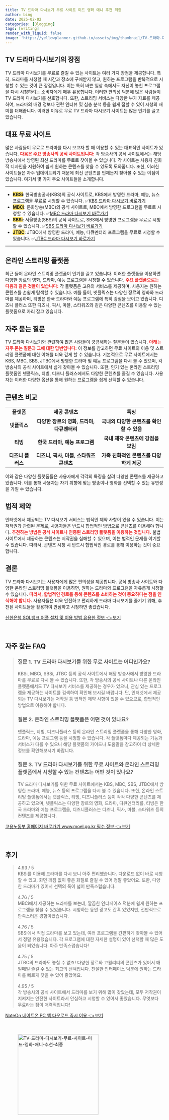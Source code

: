 ```yaml
---
title: TV 드라마 다시보기 무료 사이트 미드 영화 애니 추천 최종
author: bing
date: 2025-02-02
categories: [Blogging]
tags: [writing]
render_with_liquid: false
image: 'https://yellowplanner.github.io/assets/img/thumbnail/TV-드라마-다시보기-무료-사이트-미드-영화-애니-추천-최종.webp'
---
```



<h2 id='TV_드라마_다시보기의_장점'>TV 드라마 다시보기의 장점</h2>

<p>TV 드라마 다시보기를 무료로 즐길 수 있는 사이트는 여러 가지 장점을 제공합니다. 특히, 드라마를 시청할 때 시간과 장소에 구애받지 않고, 원하는 프로그램을 반복적으로 시청할 수 있는 것이 큰 장점입니다. 이는 특히 바쁜 일상 속에서도 자신이 놓친 프로그램을 다시 시청하려는 소비자에게 매우 유용합니다. 이러한 편의성 덕분에 많은 사람들이 TV 드라마 다시보기를 선호합니다. 또한, 스트리밍 서비스는 다양한 부가 자료를 제공하여, 드라마의 배경 정보나 관련 인터뷰 및 심층 분석 등을 쉽게 접할 수 있어 시청의 재미를 더해줍니다. 이러한 이유로 무료 TV 드라마 다시보기 사이트는 많은 인기를 끌고 있습니다.</p>

<h2 id='대표_무료_사이트'>대표 무료 사이트</h2>

<p>많은 사람들이 무료로 드라마를 다시 보고자 할 때 이용할 수 있는 대표적인 사이트가 있습니다. <b><span style="color: #ee2323;">다음은 주요 방송사의 공식 사이트입니다:</span></b> 각 방송사의 공식 사이트에서는 해당 방송사에서 방영된 최신 드라마를 무료로 찾아볼 수 있습니다. 각 사이트는 사용자 친화적 디자인을 지원하여 쉽게 원하는 콘텐츠를 찾을 수 있도록 도와줍니다. 또한, 이러한 사이트들은 자주 업데이트되기 때문에 최신 콘텐츠를 언제든지 찾아볼 수 있는 이점이 있습니다. 여기서 몇 가지 주요 사이트들을 소개합니다.</p>

<hr />

<ul>
    <li><b><span style="background-color: #ffe066;">KBSi</span></b>: 한국방송공사(KBS)의 공식 사이트로, KBS에서 방영한 드라마, 예능, 뉴스 프로그램을 무료로 시청할 수 있습니다. ✅<a href="https://www.kbs.co.kr/">KBS 드라마 다시보기 바로가기</a></li>
    <li><b><span style="background-color: #ffe066;">MBCi</span></b>: 문화방송(MBC)의 공식 사이트로, MBC에서 방영한 프로그램을 무료로 시청할 수 있습니다. ✅<a href="https://www.imbc.com/">MBC 드라마 다시보기 바로가기</a></li>
    <li><b><span style="background-color: #ffe066;">SBSi</span></b>: 서울방송(SBS)의 공식 사이트로, SBS에서 방영한 프로그램을 무료로 시청할 수 있습니다. ✅<a href="https://www.sbs.co.kr/">SBS 드라마 다시보기 바로가기</a></li>
    <li><b><span style="background-color: #ffe066;">JTBC</span></b>: JTBC에서 방영한 드라마, 예능, 다큐멘터리 프로그램을 무료로 시청할 수 있습니다. ✅<a href="https://www.jtbc.co.kr/">JTBC 드라마 다시보기 바로가기</a></li>
</ul>

<hr />

<h2 id='온라인_스트리밍_플랫폼'>온라인 스트리밍 플랫폼</h2>

<p>최근 들어 온라인 스트리밍 플랫폼이 인기를 끌고 있습니다. 이러한 플랫폼을 이용하면 다양한 장르의 영화, 드라마, 예능 프로그램을 시청할 수 있습니다. <b><span style="color: #ee2323;">주요 플랫폼으로는 다음과 같은 것들이 있습니다:</span></b> 각 플랫폼은 고유의 서비스를 제공하며, 사용자는 원하는 콘텐츠를 손쉽게 탐색할 수 있습니다. 예를 들어, 넷플릭스는 다양한 장르의 영화와 드라마를 제공하며, 티빙은 한국 드라마와 예능 프로그램에 특히 강점을 보이고 있습니다. 디즈니 플러스 또한 디즈니, 픽사, 마블, 스타워즈와 같은 다양한 콘텐츠를 이용할 수 있는 플랫폼으로 자리 잡고 있습니다.</p>

<h2 id='자주_묻는_질문'>자주 묻는 질문</h2>

<p>TV 드라마 다시보기와 관련하여 많은 사람들이 궁금해하는 질문들이 있습니다. <b><span style="color: #ee2323;">아래는 자주 묻는 질문과 그에 대한 답변입니다:</span></b> 이 정보를 참고하면 무료 사이트의 이용 및 스트리밍 플랫폼에 대한 이해를 더욱 깊게 할 수 있습니다. 기본적으로 무료 사이트에서는 KBS, MBC, SBS, JTBC에서 방영한 드라마 및 예능 프로그램을 다시 볼 수 있으며, 각 방송사의 공식 사이트에서 쉽게 찾아볼 수 있습니다. 또한, 인기 있는 온라인 스트리밍 플랫폼인 넷플릭스, 티빙, 디즈니 플러스에서도 다양한 콘텐츠를 즐길 수 있습니다. 사용자는 이러한 다양한 옵션을 통해 원하는 프로그램을 쉽게 선택할 수 있습니다.</p>

<h2 id='콘텐츠_비교'>콘텐츠 비교</h2>

<table>
    <tr>
        <td style="text-align: center; height: 17px;"><b>플랫폼</b></td>
        <td style="text-align: center; height: 17px;"><b>제공 콘텐츠</b></td>
        <td style="text-align: center; height: 17px;"><b>특징</b></td>
    </tr>
    <tr>
        <td style="text-align: center; height: 17px;"><b>넷플릭스</b></td>
        <td style="text-align: center; height: 17px;"><b>다양한 장르의 영화, 드라마, 다큐멘터리</b></td>
        <td style="text-align: center; height: 17px;"><b>국내외 다양한 콘텐츠를 확인할 수 있음</b></td>
    </tr>
    <tr>
        <td style="text-align: center; height: 17px;"><b>티빙</b></td>
        <td style="text-align: center; height: 17px;"><b>한국 드라마, 예능 프로그램</b></td>
        <td style="text-align: center; height: 17px;"><b>국내 제작 콘텐츠에 강점을 보임</b></td>
    </tr>
    <tr>
        <td style="text-align: center; height: 17px;"><b>디즈니 플러스</b></td>
        <td style="text-align: center; height: 17px;"><b>디즈니, 픽사, 마블, 스타워즈 콘텐츠</b></td>
        <td style="text-align: center; height: 17px;"><b>가족 친화적인 콘텐츠를 다양하게 제공</b></td>
    </tr>
</table>

<p>이와 같은 다양한 플랫폼들은 사용자에게 각각의 특징을 살려 다양한 콘텐츠를 제공하고 있습니다. 이를 통해 사용자는 자기 취향에 맞는 방송이나 영화를 선택할 수 있는 유연성을 가질 수 있습니다.</p>

<h2 id='법적_제약'>법적 제약</h2>

<p>인터넷에서 제공되는 TV 다시보기 서비스는 법적인 제약 사항이 있을 수 있습니다. 이는 저작권과 관련된 문제로, 사용자들은 반드시 합법적인 방법으로 콘텐츠를 이용해야 합니다. <b><span style="color: #ee2323;">추천하는 방법은 공식 사이트나 인증된 스트리밍 플랫폼을 이용하는 것입니다.</span></b> 불법 사이트에서 제공하는 콘텐츠는 저작권을 침해할 수 있으며, 이는 법적인 문제를 야기할 수 있습니다. 따라서, 콘텐츠 시청 시 반드시 합법적인 경로를 통해 이용하는 것이 중요합니다.</p>

<h2 id='결론'>결론</h2>

<p>TV 드라마 다시보기는 사용자에게 많은 편의성을 제공합니다. 공식 방송사 사이트와 다양한 온라인 스트리밍 플랫폼을 이용하면, 원하는 드라마와 프로그램을 자유롭게 시청할 수 있습니다. <b><span style="color: #ee2323;">따라서, 합법적인 경로를 통해 콘텐츠를 소비하는 것이 중요하다는 점을 인식해야 합니다.</span></b> 사용자들은 더욱 안전하고 편리하게 드라마 다시보기를 즐기기 위해, 추천된 사이트들을 활용하여 안심하고 시청하면 좋겠습니다.</p>


<p><a class="click-button" title="신한은행 SOL뱅크 어플 설치 및 이용 방법 유용한 정보" href="https://yellowplanner.github.io/posts/%EC%8B%A0%ED%95%9C%EC%9D%80%ED%96%89-SOL%EB%B1%85%ED%81%AC-%EC%96%B4%ED%94%8C-%EC%84%A4%EC%B9%98-%EB%B0%8F-%EC%9D%B4%EC%9A%A9-%EB%B0%A9%EB%B2%95-%EC%9C%A0%EC%9A%A9%ED%95%9C-%EC%A0%95%EB%B3%B4/" rel="dofollow">신한은행 SOL뱅크 어플 설치 및 이용 방법 유용한 정보 👈 보기</a></p><br>
<h2 id='자주_찾는_FAQ'>자주 찾는 FAQ</h2>
<div itemscope="" itemtype="https://schema.org/FAQPage"> 
<blockquote> 
<div itemscope="" itemprop="mainEntity" itemtype="https://schema.org/Question"> 
<h3 itemprop="name">질문 1. TV 드라마 다시보기를 위한 무료 사이트는 어디인가요?</h3> 
<div itemscope="" itemprop="acceptedAnswer" itemtype="https://schema.org/Answer"> 
<span itemprop="text"> 
<p>KBSi, MBCi, SBSi, JTBC 등의 공식 사이트에서 해당 방송사에서 방영한 드라마를 무료로 다시 볼 수 있습니다. 또한, 각 방송사의 공식 사이트나 다른 온라인 플랫폼에서도 TV 다시보기 서비스를 제공하는 경우가 있으니, 관심 있는 프로그램을 제공하는 사이트를 검색하여 확인해 보시길 바랍니다. 단, 인터넷에서 제공되는 TV 다시보기는 저작권 등 법적인 제약 사항이 있을 수 있으므로, 합법적인 방법으로 이용해야 합니다.</p> 
</span> 
</div> 
</div> 

<div itemscope="" itemprop="mainEntity" itemtype="https://schema.org/Question"> 
<h3 itemprop="name">질문 2. 온라인 스트리밍 플랫폼은 어떤 것이 있나요?</h3> 
<div itemscope="" itemprop="acceptedAnswer" itemtype="https://schema.org/Answer"> 
<span itemprop="text"> 
<p>넷플릭스, 티빙, 디즈니플러스 등의 온라인 스트리밍 플랫폼을 통해 다양한 영화, 드라마, 예능 프로그램 등을 시청할 수 있습니다. 각 플랫폼마다 제공되는 기능과 서비스가 다를 수 있으니 해당 플랫폼의 가이드나 도움말을 참고하여 더 상세한 정보를 확인해보시기 바랍니다.</p> 
</span> 
</div> 
</div> 

<div itemscope="" itemprop="mainEntity" itemtype="https://schema.org/Question"> 
<h3 itemprop="name">질문 3. TV 드라마 다시보기를 위한 무료 사이트와 온라인 스트리밍 플랫폼에서 시청할 수 있는 컨텐츠는 어떤 것이 있나요?</h3> 
<div itemscope="" itemprop="acceptedAnswer" itemtype="https://schema.org/Answer"> 
<span itemprop="text"> 
<p>TV 드라마 다시보기를 위한 무료 사이트에서는 KBS, MBC, SBS, JTBC에서 방영한 드라마, 예능, 뉴스 등의 프로그램을 다시 볼 수 있습니다. 또한, 온라인 스트리밍 플랫폼에서는 넷플릭스, 티빙, 디즈니플러스 등이 각각 다양한 콘텐츠를 제공하고 있으며, 넷플릭스는 다양한 장르의 영화, 드라마, 다큐멘터리를, 티빙은 한국 드라마와 예능 프로그램을, 디즈니플러스는 디즈니, 픽사, 마블, 스타워즈 등의 컨텐츠를 제공합니다.</p> 
</span> 
</div> 
</div> 
</blockquote> 
</div>
<p><a class="click-button" title="고용노동부 홈페이지 바로가기 www.moel.go.kr 필수 정보" href="https://yellowplanner.github.io/posts/%EA%B3%A0%EC%9A%A9%EB%85%B8%EB%8F%99%EB%B6%80-%ED%99%88%ED%8E%98%EC%9D%B4%EC%A7%80-%EB%B0%94%EB%A1%9C%EA%B0%80%EA%B8%B0-www.moel.go.kr-%ED%95%84%EC%88%98-%EC%A0%95%EB%B3%B4/" rel="dofollow">고용노동부 홈페이지 바로가기 www.moel.go.kr 필수 정보 👈 보기</a></p><br>
<h2 id='후기'>후기</h2>
<div itemscope itemtype="https://schema.org/Product">
  <blockquote>
  <div itemprop="review" itemscope itemtype="https://schema.org/Review">
      <div itemprop="reviewRating" itemscope itemtype="https://schema.org/Rating"> <span itemprop="ratingValue">4.93</span> / <span itemprop="bestRating">5</span> </div>
      <span itemprop="reviewBody">KBSi를 이용해 드라마를 다시 보니 아주 편리했습니다. 다운로드 없이 바로 시청할 수 있고, 화면 깨짐 없이 좋은 화질로 즐길 수 있어 정말 좋았어요. 또한, 다양한 드라마가 있어서 선택의 폭이 넓어 만족스럽습니다.</span>
  </div>
  <br>
  <div itemprop="review" itemscope itemtype="https://schema.org/Review">
      <div itemprop="reviewRating" itemscope itemtype="https://schema.org/Rating"> <span itemprop="ratingValue">4.76</span> / <span itemprop="bestRating">5</span> </div>
      <span itemprop="reviewBody">MBCi에서 제공하는 드라마를 보는데, 깔끔한 인터페이스 덕분에 쉽게 원하는 프로그램을 찾을 수 있었습니다. 시청하는 동안 광고도 간혹 있었지만, 전반적으로 만족스러운 경험이었습니다.</span>
  </div>
  <br>
  <div itemprop="review" itemscope itemtype="https://schema.org/Review">
      <div itemprop="reviewRating" itemscope itemtype="https://schema.org/Rating"> <span itemprop="ratingValue">4.76</span> / <span itemprop="bestRating">5</span> </div>
      <span itemprop="reviewBody">SBSi에서 직접 드라마를 보고 있는데, 여러 프로그램을 간편하게 찾아볼 수 있어서 정말 유용했습니다. 각 프로그램에 대한 자세한 설명이 있어 선택할 때 많은 도움이 되었습니다. 아주 만족스럽습니다!</span>
  </div>
  <br>
  <div itemprop="review" itemscope itemtype="https://schema.org/Review">
      <div itemprop="reviewRating" itemscope itemtype="https://schema.org/Rating"> <span itemprop="ratingValue">4.75</span> / <span itemprop="bestRating">5</span> </div>
      <span itemprop="reviewBody">JTBC의 드라마도 놓칠 수 없죠! 다양한 장르와 고퀄리티의 콘텐츠가 있어서 매일매일 즐길 수 있는 최고의 선택입니다. 친절한 인터페이스 덕분에 원하는 드라마를 빠르게 찾을 수 있어 좋았어요.</span>
  </div>
  <br>
  <div itemprop="review" itemscope itemtype="https://schema.org/Review">
      <div itemprop="reviewRating" itemscope itemtype="https://schema.org/Rating"> <span itemprop="ratingValue">4.95</span> / <span itemprop="bestRating">5</span> </div>
      <span itemprop="reviewBody">각 방송사의 공식 사이트에서 드라마를 보기 위해 많이 찾았는데, 모두 저작권이 지켜지는 안전한 사이트라서 안심하고 시청할 수 있어서 좋았습니다. 무엇보다 무료라는 점이 매력적입니다!</span>
  </div>
  </blockquote>
</div>
<p><a class="click-button" title="NateOn 네이트온 PC 앱 다운로드 즉시 이용" href="https://yellowplanner.github.io/posts/NateOn-%EB%84%A4%EC%9D%B4%ED%8A%B8%EC%98%A8-PC-%EC%95%B1-%EB%8B%A4%EC%9A%B4%EB%A1%9C%EB%93%9C-%EC%A6%89%EC%8B%9C-%EC%9D%B4%EC%9A%A9/" rel="dofollow">NateOn 네이트온 PC 앱 다운로드 즉시 이용 👈 보기</a></p><br>
<figure class="image"><img src="https://yellowplanner.github.io/assets/img/thumbnail/TV-드라마-다시보기-무료-사이트-미드-영화-애니-추천-최종.webp" alt="TV-드라마-다시보기-무료-사이트-미드-영화-애니-추천-최종" width="256" height="256"></figure>